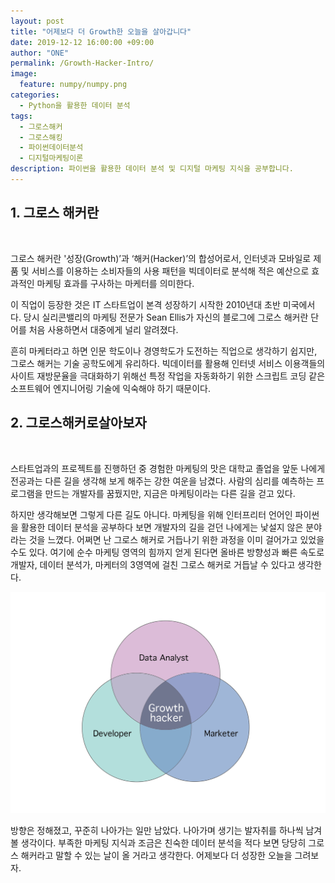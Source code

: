 ```yaml
---
layout: post
title: "어제보다 더 Growth한 오늘을 살아갑니다"
date: 2019-12-12 16:00:00 +09:00
author: "ONE"
permalink: /Growth-Hacker-Intro/
image:
  feature: numpy/numpy.png
categories:
  - Python을 활용한 데이터 분석
tags:
  - 그로스해커
  - 그로스해킹
  - 파이썬데이터분석
  - 디지털마케팅이론
description: 파이썬을 활용한 데이터 분석 및 디지털 마케팅 지식을 공부합니다.
---
```


## 1. 그로스 해커란

<br>

그로스 해커란 '성장(Growth)’과 ‘해커(Hacker)’의 합성어로서, 인터넷과 모바일로 제품 및 서비스를 이용하는 소비자들의 사용 패턴을 빅데이터로 분석해 적은 예산으로 효과적인 마케팅 효과를 구사하는 마케터를 의미한다.



이 직업이 등장한 것은 IT 스타트업이 본격 성장하기 시작한 2010년대 초반 미국에서다. 당시 실리콘밸리의 마케팅 전문가 Sean Ellis가 자신의 블로그에 그로스 해커란 단어를 처음 사용하면서 대중에게 널리 알려졌다.



흔히 마케터라고 하면 인문 학도이나 경영학도가 도전하는 직업으로 생각하기 쉽지만, 그로스 해커는 기술 공학도에게 유리하다. 빅데이터를 활용해 인터넷 서비스 이용객들의 사이트 재방문율을 극대화하기 위해선 특정 작업을 자동화하기 위한 스크립트 코딩 같은 소프트웨어 엔지니어링 기술에 익숙해야 하기 때문이다.



## 2. 그로스해커로살아보자

<br>

스타트업과의 프로젝트를 진행하던 중 경험한 마케팅의 맛은 대학교 졸업을 앞둔 나에게 전공과는 다른 길을 생각해 보게 해주는 강한 여운을 남겼다. 사람의 심리를 예측하는 프로그램을 만드는 개발자를 꿈꿨지만, 지금은 마케팅이라는 다른 길을 걷고 있다. 



하지만 생각해보면 그렇게 다른 길도 아니다. 마케팅을 위해 인터프리터 언어인 파이썬을 활용한 데이터 분석을 공부하다 보면 개발자의 길을 걷던 나에게는 낯설지 않은 분야라는 것을 느꼈다. 어쩌면 난 그로스 해커로 거듭나기 위한 과정을 이미 걸어가고 있었을 수도 있다. 여기에 순수 마케팅 영역의 힘까지 얻게 된다면 올바른 방향성과 빠른 속도로 개발자, 데이터 분석가, 마케터의 3영역에 걸친 그로스 해커로 거듭날 수 있다고 생각한다.

 ![growth](/img/post/growth.png)

방향은 정해졌고, 꾸준히 나아가는 일만 남았다. 나아가며 생기는 발자취를 하나씩 남겨 볼 생각이다. 부족한 마케팅 지식과 조금은 친숙한 데이터 분석을 적다 보면 당당히 그로스 해커라고 말할 수 있는 날이 올 거라고 생각한다. 어제보다 더 성장한 오늘을 그려보자.
